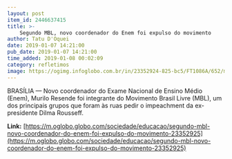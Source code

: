 ```yaml
---
layout: post
item_id: 2446637415
title: >-
    Segundo MBL, novo coordenador do Enem foi expulso do movimento
author: Tatu D'Oquei
date: 2019-01-07 14:21:00
pub_date: 2019-01-07 14:21:00
time_added: 2019-01-08 00:02:09
category: refletimos
image: https://ogimg.infoglobo.com.br/in/23352924-825-bc5/FT1086A/652/murilo.jpg
---
```


BRASÍLIA — Novo coordenador do Exame Nacional de Ensino Médio (Enem), Murilo Resende foi integrante do Movimento Brasil Livre (MBL), um dos principais grupos que foram às ruas pedir o impeachment da ex-presidente Dilma Rousseff.

**Link:** [https://m.oglobo.globo.com/sociedade/educacao/segundo-mbl-novo-coordenador-do-enem-foi-expulso-do-movimento-23352925](https://m.oglobo.globo.com/sociedade/educacao/segundo-mbl-novo-coordenador-do-enem-foi-expulso-do-movimento-23352925)

